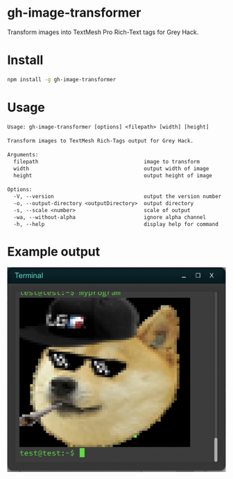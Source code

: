 # gh-image-transformer

Transform images into TextMesh Pro Rich-Text tags for Grey Hack.

# Install

```bash
npm install -g gh-image-transformer
```

# Usage

```
Usage: gh-image-transformer [options] <filepath> [width] [height]

Transform images to TextMesh Rich-Tags output for Grey Hack.

Arguments:
  filepath                                  image to transform
  width                                     output width of image
  height                                    output height of image

Options:
  -V, --version                             output the version number
  -o, --output-directory <outputDirectory>  output directory
  -s, --scale <number>                      scale of output
  -wa, --without-alpha                      ignore alpha channel
  -h, --help                                display help for command
```

# Example output

![Example output](/assets/example.png?raw=true "Example image")